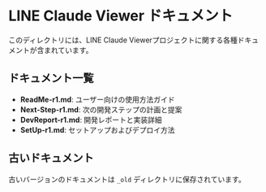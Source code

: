 # LINE Claude Viewer ドキュメント

このディレクトリには、LINE Claude Viewerプロジェクトに関する各種ドキュメントが含まれています。

## ドキュメント一覧

- **ReadMe-r1.md**: ユーザー向けの使用方法ガイド
- **Next-Step-r1.md**: 次の開発ステップの計画と提案
- **DevReport-r1.md**: 開発レポートと実装詳細
- **SetUp-r1.md**: セットアップおよびデプロイ方法

## 古いドキュメント

古いバージョンのドキュメントは `_old` ディレクトリに保存されています。
